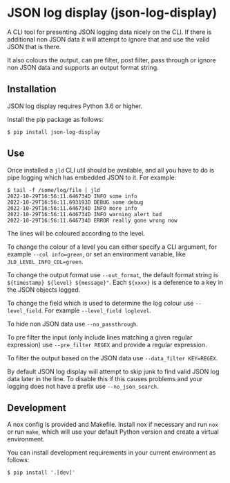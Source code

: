 # JSON log display (json-log-display)

A CLI tool for presenting JSON logging data nicely on the CLI. If there is additional non JSON
data it will attempt to ignore that and use the valid JSON that is there.

It also colours the output, can pre filter, post filter, pass through or ignore non JSON data
and supports an output format string.

## Installation

JSON log display requires Python 3.6 or higher.

Install the pip package as follows:

```
$ pip install json-log-display
```

## Use

Once installed a `jld` CLI util should be available, and all you have to do is pipe logging
which has embedded JSON to it. For example:

```
$ tail -f /some/log/file | jld
2022-10-29T16:56:11.646734D INFO some info
2022-10-29T16:56:11.693193D DEBUG some debug
2022-10-29T16:56:11.646734D INFO more info
2022-10-29T16:56:11.646734D INFO warning alert bad
2022-10-29T16:56:11.646734D ERROR really gone wrong now
```

The lines will be coloured according to the level.

To change the colour of a level you can either specify a CLI argument, for
example `--col info=green`, or set an environment variable, like `JLD_LEVEL_INFO_COL=green`.

To change the output format use `--out_format`, the default format string is
`${timestamp} ${level} ${message}"`. Each `${xxxx}` is a deference to a key in
the JSON objects logged.

To change the field which is used to determine the log colour use `--level_field`. For
example `--level_field loglevel`.

To hide non JSON data use `--no_passthrough`.

To pre filter the input (only include lines matching a given regular expression) use
`--pre_filter REGEX` and provide a regular expression.

To filter the output based on the JSON data use `--data_filter KEY=REGEX`.

By default JSON log display will attempt to skip junk to find valid JSON log data later
in the line. To disable this if this causes problems and your logging does not have a prefix
use `--no_json_search`.

## Development

A nox config is provided and Makefile. Install nox if necessary and run `nox` or
run `make`, which will use your default Python version and create a virtual
environment.

You can install development requirements in your current environment as follows:

```
$ pip install '.[dev]'
```
